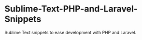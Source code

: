 Sublime-Text-PHP-and-Laravel-Snippets
=====================================

Sublime Text snippets to ease development with PHP and Laravel.
